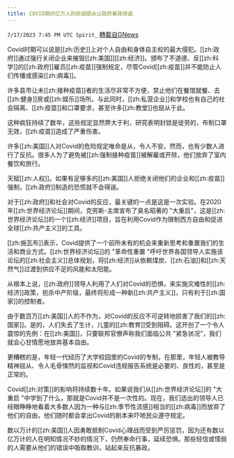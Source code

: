 ```yaml
---
title: COVID期间亿万人的软弱顺从让政府暴政得逞
---
```

`7/17/2023 7:45 PM UTC Spirit_` [轉載自GNews](https://gnews.org/articles/1467136)



Covid时期可以说是[[zh:历史]]上对个人自由和身体自主权的最大侵犯。[[zh:政府]]通过强行关闭企业来摧毁[[zh:美国]][[zh:经济]]。颁布了不道德、反[[zh:科学]]的[[zh:政府]]雇员[[zh:疫苗]]强制规定，尽管Covid[[zh:疫苗]]并不能防止人们传播或感染[[zh:病毒]]。

许多县市让未[[zh:接种疫苗]]者的生活尽非常不方便，禁止他们在餐馆就餐、去[[zh:健身]]房或[[zh:娱乐]]场所。与此同时，[[zh:私营企业]]和学校也有自己的社会隔离、[[zh:疫苗]]和口罩要求，甚至许多[[zh:教堂]]也屈从于此。

这种疯狂持续了数年，这些规定显然弊大于利，研究表明封锁是徒劳的，布制口罩无效，[[zh:疫苗]]造成了严重伤害。 

许多[[zh:美国]]人对Covid的危险规定唯命是从，令人不安。然而，也有少数人进行了反抗。很多人为了避免被[[zh:强制接种疫苗]]被解雇或开除，他们放弃了室内餐饮和旅行。

天赋[[zh:人权]]。如果有足够多的[[zh:美国]]人拒绝关闭他们的企业和[[zh:疫苗]]强制，[[zh:政府]]制造的恐慌就不会得逞。

对于[[zh:政府]]和社会对Covid的反应，最关键的一点是这是一次实验。在2020年[[zh:世界经济论坛]]期间，克劳斯-主席宣布了臭名昭著的 "大重启"，这是[[zh:世界经济论坛]]的一个[[zh:经济]]项目，旨在利用Covid作为限制西方自由和促进全球[[zh:共产主义]]的工具。   

[[zh:施瓦布]]表示，Covid提供了一个前所未有的机会来重新思考和重置我们的生活和商业方式。[[zh:世界经济论坛]]的 "革命性重置 "呼吁世界各国领导人实施该论坛的[[zh:社会主义]]总体规划，将[[zh:经济]]从依赖煤炭、[[zh:石油]]和[[zh:天然气]]过渡到供应不足的风能和太阳能。

从根本上说，[[zh:政府]]领导人利用了人们对Covid的恐惧，来实施灾难性的[[zh:经济]]政策，扼杀中产阶级，最终将形成一种新[[zh:共产主义]]，只有利于[[zh:国家]]的控制者。 

由于数百万[[zh:美国]]人的不作为，对Covid的反应不可逆转地损害了我们的[[zh:国家]]。是的，人们失去了生计，儿童的[[zh:教育]]受到阻碍。这开创了一个令人震惊的先例：在[[zh:美国]]，只要联邦官僚声称我们面临公共 "紧急状况"，我们就会心甘情愿地放弃基本自由。

更糟糕的是，年轻一代经历了大学校园里的Covid的专制，在那里，年轻人被教导精神屈从、令人毛骨悚然的监视和Covid违规报告系统是必要的、良性的，甚至是正常的。

Covid[[zh:对策]]的影响将持续数十年。如果说我们从[[zh:世界经济论坛]]的 "大重启 "中学到了什么，那就是Covid并不是一次性的。现在，我们选出的领导人已经眼睁睁地看着大多数人因为一种与[[zh:季节性流感]]相当的[[zh:病毒]]而放弃了他们的自由，他们随时都会拿出Covid的剧本来吓唬民众遵守规定。

数以万计的[[zh:美国]]人因勇敢抵制Covid心理战而受到严厉惩罚，因为还有数以亿万计的人在明知情况不妙的情况下，仍然奉命行事，延续恐惧。那些轻信或懦弱的人需要从他们的错误中吸取教训，站起来反抗暴政。



